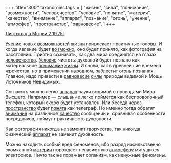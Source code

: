 +++
title="300"
taxonomies.tags = [
 "жизнь",
 "сила",
 "понимание",
 "возможности",
 "человечество",
 "условие",
 "понятие",
 "материя",
 "качество",
 "внимание",
 "аппарат",
 "познание",
 "огонь",
 "учение",
 "атмосфер",
 "пространство",
 "равновесие",
]
+++

[Листы сада Мории 2 1925г](/agni/1925)

[Учение](/tags/учение) новых [возможностей](/tags/возможности) [жизни](/tags/жизнь) привлекает практичные головы. И когда явление будет [возможно](/tags/возможности), оно будет принято, как фотография на расстоянии. Приятно сознавать, как два мира соединятся на глазах [человечества](/tags/человечество). [Условие](/tags/условие) чистоты духовной будет познано как материальное [понимание](/tags/понимание) [жизни](/tags/жизнь). И снова, как в древнейшие времена жречества, но в применении народном, заблестит [огонь](/tags/огонь) [познания](/tags/познание). Главное, надо привести в [равновесие](/tags/равновесие) [силы](/tags/сила) природы видимой и Мощь Источников Невидимых.   

Согласить можно легко [аппарат](/tags/аппарат) науки видимой с проводами Мира Высшего. Например — слышание легко поймётся как беспроволочный телефон, который скоро будет установлен. Или беседа через [пространство](/tags/пространство) будет [понята](/tags/понятие) как телеграф. Но именно тогда обратят [внимание](/tags/внимание) на различное [качество](/tags/качество) сообщений и, сравнивая особенности посредников, поймут практичность духовности.   

Как фотография никогда не заменит творчества, так никогда физический [аппарат](/tags/аппарат) не заменит духовность.   

Можно находить особый вред феноменов, ибо разряд насильственно скомканной [материи](/tags/материя) порождает ненавистную [атмосферу](/tags/атмосфер) мятущихся электронов. Ничто так не поражает организм, как ненужные феномены.   

